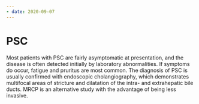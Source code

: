 ```yaml
---
- date: 2020-09-07
---
```


# PSC

<!-- PSC diagnosis -->

Most patients with PSC are fairly asymptomatic at presentation, and the disease is often detected initially by laboratory abnormalities. If symptoms do occur, fatigue and pruritus are most common. The diagnosis of PSC is usually confirmed with endoscopic cholangiography, which demonstrates multifocal areas of stricture and dilatation of the intra- and extrahepatic bile ducts. MRCP is an alternative study with the advantage of being less invasive.
